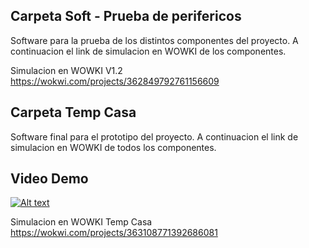 ## Carpeta Soft - Prueba de perifericos ##
Software para la prueba de los distintos componentes del proyecto.
A continuacion el link de simulacion en WOWKI de los componentes.

Simulacion en WOWKI V1.2
https://wokwi.com/projects/362849792761156609

## Carpeta Temp Casa
Software final para el prototipo del proyecto.
A continuacion el link de simulacion en WOWKI de  todos los componentes.

## Video Demo 
[![Alt text](https://img.youtube.com/vi/configuroweb/0.jpg)](https://www.youtube.com/watch?v=uwhacIJPKPQ)



Simulacion en WOWKI Temp Casa
https://wokwi.com/projects/363108771392686081

